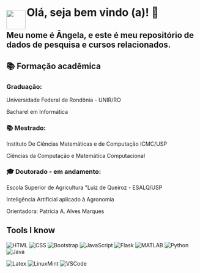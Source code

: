 <img style = "margin-top: 50px" align="left" width="50px" src="https://imagens.usp.br/wp-content/uploads/ESALQ.jpg">

# Olá, seja bem vindo (a)! 👋
## Meu nome é Ângela, e este é meu repositório de dados de pesquisa e cursos relacionados.

## 📚 Formação acadêmica
### Graduação:
<p> Universidade Federal de Rondônia - UNIR/RO </p>
<p> Bacharel em Informática </p>

### 📚 Mestrado:
<p> Instituto De Ciências Matemáticas e de Computação ICMC/USP </p>
<p> Ciências da Computação e Matemática Computacional </p>

### 🎓 Doutorado - em andamento:
<p> Escola Superior de Agricultura "Luiz de Queiroz - ESALQ/USP </p>
<p> Inteligência Artificial aplicado à Agronomia </p>
<p> Orientadora: Patricia A. Alves Marques </p>

## Tools I know 
![HTML](https://skillicons.dev/icons?i=html)
![CSS](https://skillicons.dev/icons?i=css)
![Bootstrap](https://skillicons.dev/icons?i=bootstrap)
![JavaScript](https://skillicons.dev/icons?i=js)
![Flask](https://skillicons.dev/icons?i=flask)
![MATLAB](https://skillicons.dev/icons?i=matlab)
![Python](https://skillicons.dev/icons?i=py)
![Java](https://skillicons.dev/icons?i=java)

![Latex](https://skillicons.dev/icons?i=latex)
![LinuxMint](https://skillicons.dev/icons?i=mint)
![VSCode](https://skillicons.dev/icons?i=visualstudio)








